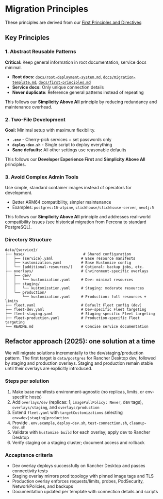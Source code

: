 # Migration Principles

These principles are derived from our [First Principles and Directives](FIRST_PRINCIPLES.md):

## Key Principles

### 1. **Abstract Reusable Patterns**
**Critical:** Keep general information in root documentation, service docs minimal.
- **Root docs:** [`docs/root-deployment-system.md`](docs/root-deployment-system.md), [`docs/migration-template.md`](docs/migration-template.md), [`docs/first-principles.md`](docs/first-principles.md)
- **Service docs:** Only unique connection details
- **Never duplicate:** Reference general patterns instead of repeating

This follows our **Simplicity Above All** principle by reducing redundancy and maintenance overhead.

### 2. **Two-File Development**
**Goal:** Minimal setup with maximum flexibility.
- **`.env`** - Cherry-pick services + set passwords only
- **`deploy-dev.sh`** - Single script to deploy everything
- **Sane defaults:** All other settings use reasonable defaults

This follows our **Developer Experience First** and **Simplicity Above All** principles.

### 3. **Avoid Complex Admin Tools**
Use simple, standard container images instead of operators for development.
- Better ARM64 compatibility, simpler maintenance
- Examples: `postgres:16-alpine`, `clickhouse/clickhouse-server`, `neo4j:5`

This follows our **Simplicity Above All** principle and addresses real-world compatibility issues (see historical migration from Percona to standard PostgreSQL).

### Directory Structure

```
data/{service}/
├── base/                           # Shared configuration
│   ├── {service}.yaml             # Base resource manifests
│   ├── kustomization.yaml         # Base Kustomize config
│   └── [additional-resources/]    # Optional: backup jobs, etc.
├── overlays/                      # Environment-specific overlays
│   ├── dev/
│   │   └── kustomization.yaml     # Dev: minimal resources
│   ├── staging/
│   │   └── kustomization.yaml     # Staging: moderate resources
│   └── production/
│       └── kustomization.yaml     # Production: full resources + limits
├── fleet.yaml                     # Default Fleet config (dev)
├── fleet-dev.yaml                 # Dev-specific Fleet targeting
├── fleet-staging.yaml             # Staging-specific Fleet targeting
├── fleet-production.yaml          # Production-specific Fleet targeting
└── README.md                      # Concise service documentation
```

## Refactor approach (2025): one solution at a time

We will migrate solutions incrementally to the dev/staging/production pattern. The first target is `data/postgres` for Rancher Desktop dev, followed by staging and production overlays. Staging and production remain stable until their overlays are explicitly introduced.

### Steps per solution
1. Make base manifests environment-agnostic (no replicas, limits, or env-specific hosts)
2. Add `overlays/dev` (replicas: 1, `imagePullPolicy: Never`, dev tags), `overlays/staging`, and `overlays/production`
3. Extend `fleet.yaml` with `targetCustomizations` selecting `env=dev|staging|production`
4. Provide `.env.example`, `deploy-dev.sh`, `test-connection.sh`, `cleanup-dev.sh`
5. Validate with `kustomize build` for each overlay; apply dev to Rancher Desktop
6. Verify staging on a staging cluster; document access and rollback

### Acceptance criteria
- Dev overlay deploys successfully on Rancher Desktop and passes connectivity tests
- Staging overlay mirrors prod topology with pinned image tags and TLS
- Production overlay enforces requests/limits, probes, PodSecurity, NetworkPolicies, and backups
- Documentation updated per template with connection details and scripts